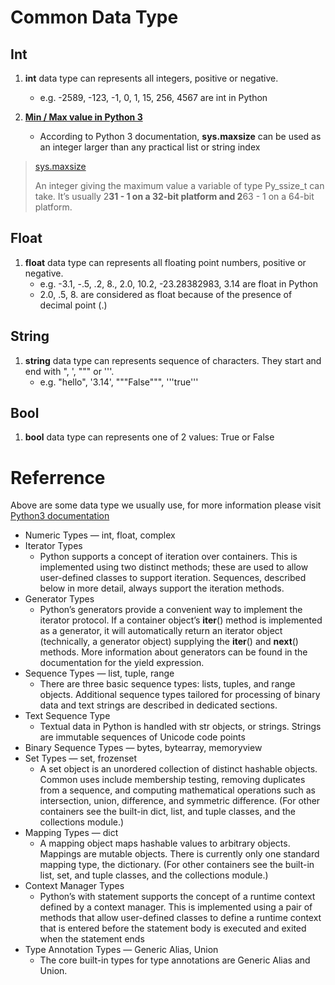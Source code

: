 # Common Data Type
## Int
1. **int** data type can represents all integers, positive or negative.
    - e.g. -2589, -123, -1, 0, 1, 15, 256, 4567 are int in Python


2. **[Min / Max value in Python 3](https://docs.python.org/3/whatsnew/3.0.html#integers)**

    - According to Python 3 documentation, **sys.maxsize** can be used as an integer larger than any practical list or string index

> [sys.maxsize](https://docs.python.org/3/library/sys.html#sys.maxsize)
> 
> An integer giving the maximum value a variable of type Py_ssize_t can take. It’s usually 2**31 - 1 on a 32-bit platform and 2**63 - 1 on a 64-bit platform.


## Float
1. **float** data type can represents all floating point numbers, positive or negative.
    - e.g. -3.1, -.5, .2, 8., 2.0, 10.2, -23.28382983, 3.14 are float in Python
    - 2.0, .5, 8. are considered as float because of the presence of decimal point (.)


## String
1. **string** data type can represents sequence of characters. They start and end with ", ', """ or '''.
    - e.g. "hello", '3.14', """False""", '''true'''


## Bool
1. **bool** data type can represents one of 2 values: True or False



# Referrence
Above are some data type we usually use, for more information please visit [Python3 documentation](https://docs.python.org/3/library/stdtypes.html)
  - Numeric Types — int, float, complex
  - Iterator Types
    - Python supports a concept of iteration over containers. This is implemented using two distinct methods; these are used to allow user-defined classes to support iteration. Sequences, described below in more detail, always support the iteration methods.
  - Generator Types
    - Python’s generators provide a convenient way to implement the iterator protocol. If a container object’s __iter__() method is implemented as a generator, it will automatically return an iterator object (technically, a generator object) supplying the __iter__() and __next__() methods. More information about generators can be found in the documentation for the yield expression.
  - Sequence Types — list, tuple, range
    - There are three basic sequence types: lists, tuples, and range objects. Additional sequence types tailored for processing of binary data and text strings are described in dedicated sections.
  - Text Sequence Type
    - Textual data in Python is handled with str objects, or strings. Strings are immutable sequences of Unicode code points
  - Binary Sequence Types — bytes, bytearray, memoryview
  - Set Types — set, frozenset
    - A set object is an unordered collection of distinct hashable objects. Common uses include membership testing, removing duplicates from a sequence, and computing mathematical operations such as intersection, union, difference, and symmetric difference. (For other containers see the built-in dict, list, and tuple classes, and the collections module.)
  - Mapping Types — dict
    - A mapping object maps hashable values to arbitrary objects. Mappings are mutable objects. There is currently only one standard mapping type, the dictionary. (For other containers see the built-in list, set, and tuple classes, and the collections module.)
  - Context Manager Types
    - Python’s with statement supports the concept of a runtime context defined by a context manager. This is implemented using a pair of methods that allow user-defined classes to define a runtime context that is entered before the statement body is executed and exited when the statement ends
  - Type Annotation Types — Generic Alias, Union
    - The core built-in types for type annotations are Generic Alias and Union.










